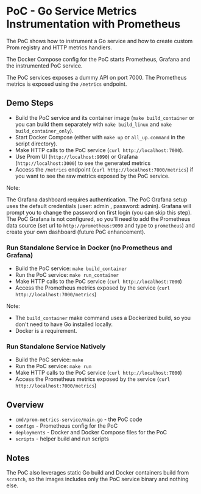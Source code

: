 # PoC - Go Service Metrics Instrumentation with Prometheus

The PoC shows how to instrument a Go service and how to create custom Prom registry and HTTP metrics handlers.

The Docker Compose config for the PoC starts Prometheus, Grafana and the instrumented PoC service.

The PoC services exposes a dummy API on port 7000. The Prometheus metrics is exposed using the `/metrics` endpoint.

## Demo Steps

* Build the PoC service and its container image (`make build_container` or you can build them separately with `make build_linux` and `make build_container_only`).
* Start Docker Compose (either with `make up` or `all_up.command` in the script directory).
* Make HTTP calls to the PoC service (`curl http://localhost:7000`).
* Use Prom UI (`http://localhost:9090`) or Grafana (`http://localhost:3000`) to see the generated metrics
* Access the `/metrics` endpoint (`curl http://localhost:7000/metrics`) if you want to see the raw metrics exposed by the PoC service.

Note:

The Grafana dashboard requires authentication. The PoC Grafana setup uses the default credentials (user: admin , password: admin). Grafana will prompt you to change the password on first login (you can skip this step). The PoC Grafana is not configured, so you'll need to add the Prometheus data source (set url to `http://prometheus:9090` and type to `prometheus`) and create your own dashboard (future PoC enhancement).

### Run Standalone Service in Docker (no Prometheus and Grafana)

* Build the PoC service: `make build_container`
* Run the PoC service: `make run_container`
* Make HTTP calls to the PoC service (`curl http://localhost:7000`)
* Access the Prometheus metrics exposed by the service (`curl http://localhost:7000/metrics`)

Note:

* The `build_container` make command uses a Dockerized build, so you don't need to have Go installed locally.
* Docker is a requirement.

### Run Standalone Service Natively

* Build the PoC service: `make`
* Run the PoC service: `make run`
* Make HTTP calls to the PoC service (`curl http://localhost:7000`)
* Access the Prometheus metrics exposed by the service (`curl http://localhost:7000/metrics`)

## Overview

* `cmd/prom-metrics-service/main.go` - the PoC code
* `configs` - Prometheus config for the PoC
* `deployments` - Docker and Docker Compose files for the PoC
* `scripts` - helper build and run scripts

## Notes

The PoC also leverages static Go build and Docker containers build from `scratch`, so the images includes only the PoC service binary and nothing else.
